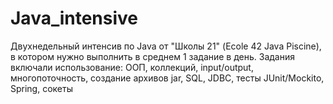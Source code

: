 # Java_intensive
Двухнедельный интенсив по Java от "Школы 21" (Ecole 42 Java Piscine), в котором нужно выполнить в среднем 1 задание в день. Задания включали использование: ООП, коллекций, input/output, многопоточность, создание архивов jar, SQL, JDBC, тесты JUnit/Mockito, Spring, сокеты
